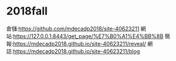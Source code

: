 # 2018fall
倉儲:https://github.com/mdecadp2018/site-40623211
網站:https://127.0.0.1:8443/get_page/%E7%B0%A1%E4%BB%8B
簡報:https://mdecadp2018.github.io/site-40623211/reveal/
網誌:https://mdecadp2018.github.io/site-40623211/blog
